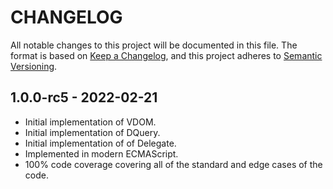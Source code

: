 # CHANGELOG

All notable changes to this project will be documented in this file. The format is based on [Keep a Changelog](https://keepachangelog.com/en/1.0.0/), and this project adheres to [Semantic Versioning](https://semver.org/spec/v2.0.0.html).

## 1.0.0-rc5 - 2022-02-21

* Initial implementation of VDOM.
* Initial implementation of DQuery.
* Initial implementation of of Delegate.
* Implemented in modern ECMAScript.
* 100% code coverage covering all of the standard and edge cases of the code.
